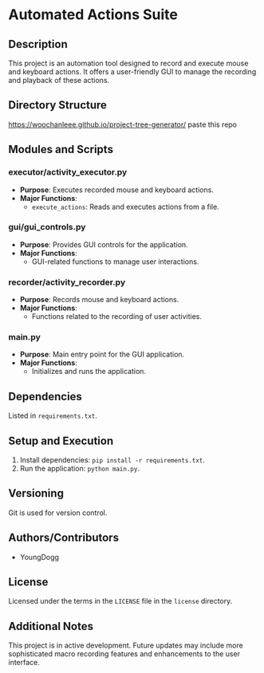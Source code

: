 # Automated Actions Suite

## Description
This project is an automation tool designed to record and execute mouse and keyboard actions. It offers a user-friendly GUI to manage the recording and playback of these actions.

## Directory Structure
https://woochanleee.github.io/project-tree-generator/ paste this repo

## Modules and Scripts

### executor/activity_executor.py
- **Purpose**: Executes recorded mouse and keyboard actions.
- **Major Functions**:
  - `execute_actions`: Reads and executes actions from a file.

### gui/gui_controls.py
- **Purpose**: Provides GUI controls for the application.
- **Major Functions**:
  - GUI-related functions to manage user interactions.

### recorder/activity_recorder.py
- **Purpose**: Records mouse and keyboard actions.
- **Major Functions**:
  - Functions related to the recording of user activities.

### main.py
- **Purpose**: Main entry point for the GUI application.
- **Major Functions**:
  - Initializes and runs the application.

## Dependencies
Listed in `requirements.txt`.

## Setup and Execution
1. Install dependencies: `pip install -r requirements.txt`.
2. Run the application: `python main.py`.

## Versioning
Git is used for version control.

## Authors/Contributors
- YoungDogg

## License
Licensed under the terms in the `LICENSE` file in the `license` directory.

## Additional Notes
This project is in active development. Future updates may include more sophisticated macro recording features and enhancements to the user interface.

